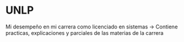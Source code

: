 # UNLP
Mi desempeño en mi carrera como licenciado en sistemas -> Contiene practicas, explicaciones y parciales de las materias de la carrera
